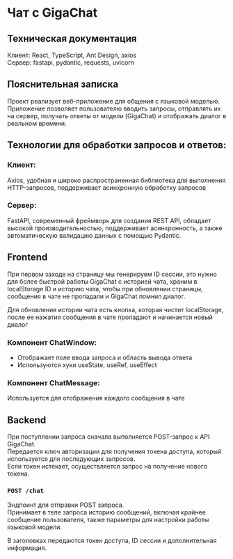 # Чат с GigaChat

## Техническая документация

Клиент: React, TypeScript, Ant Design, axios  
Сервер: fastapi, pydantic, requests, uvicorn  

## Пояснительная записка  

Проект реализует веб-приложение для общения с языковой моделью.  
Приложение позволяет пользователю вводить запросы, отправлять их на сервер, получать ответы от модели (GigaChat) и отображать диалог в реальном времени.  

## Технологии для обработки запросов и ответов:  

### Клиент:  
Axios, удобная и широко распространенная библиотека для выполнения HTTP-запросов, поддерживает асинхронную обработку запросов  

### Сервер:  
FastAPI, современный фреймворк для создания REST API, обладает высокой производительностью, поддерживает асинхронность, а также автоматическую валидацию данных с помощью Pydantic.  

## Frontend  

При первом заходе на страницу мы генерируем ID сессии, это нужно для более быстрой работы GigaChat с историей чата, храним в localStorage ID и историю чата, чтобы при обновлении страницы, сообщения в чате не пропадали и GigaChat помнил диалог.  

Для обновления истории чата есть кнопка, которая чистит localStorage, после ее нажатия сообщения в чате пропадают и начинается новый диалог  

### Компонент ChatWindow:  
- Отображает поле ввода запроса и область вывода ответа  
- Используются хуки useState, useRef, useEffect  

### Компонент ChatMessage:  
Используется для отображения каждого сообщения в чате  

## Backend  

При поступлении запроса сначала выполняется POST-запрос к API GigaChat.  
Передается ключ авторизации для получения токена доступа, который используется для последующих запросов.  
Если токен истекает, осуществляется запрос на получение нового токена.  

### `POST /chat`  

Эндпоинт для отправки POST запроса.  
Принимает в теле запроса историю сообщений, включая крайнее сообщение пользователя, также параметры для настройки работы языковой модели.  

В заголовках передаются токен доступа, ID сессии и дополнительная информация.  
